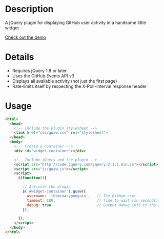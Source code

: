 # Description

A jQuery plugin for displaying GitHub user activity in a handsome little widget

[Check out the demo](http://thebinarypenguin.github.io/guaw/)

# Details

- Requires jQuery 1.8 or later
- Uses the GitHub Events API v3
- Displays all available activity (not just the first page)
- Rate-limits itself by respecting the X-Poll-Interval response header

# Usage

```html
<html>
  <head>
    <!-- Include the plugin stylesheet -->
    <link href="css/guaw.css" rel="stylesheet">
  </head>
  <body>
    <!-- Create a container -->
    <div id="widget-container"></div>

    <!-- Include jQuery and the plugin -->
    <script src="http://code.jquery.com/jquery-2.1.1.min.js"></script>
    <script src="js/guaw.js"></script>
    <script>
      $(function(){

        // Activate the plugin
        $('#widget-container').guaw({
          username: 'thebinarypenguin',   // The GitHub user
          timeout: 180,                   // Time to wait (in seconds) between API requests, optional, default 300
          debug: true                     // Output debug info to the console, optional, default false
        });

      });
    </script>
  </body>
</html>
```
